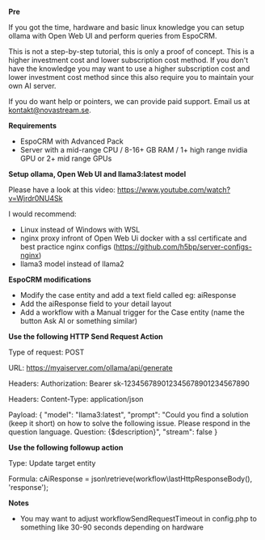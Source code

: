 **Pre**

If you got the time, hardware and basic linux knowledge you can setup ollama with Open Web UI and perform queries from EspoCRM.

This is not a step-by-step tutorial, this is only a proof of concept. This is a higher investment cost and lower subscription cost method. If you don't have the knowledge you may want to use a higher subscription cost and lower investment cost method since this
also require you to maintain your own AI server.

If you do want help or pointers, we can provide paid support. Email us at kontakt@novastream.se.

**Requirements**

- EspoCRM with Advanced Pack
- Server with a mid-range CPU / 8-16+ GB RAM / 1+ high range nvidia GPU or 2+ mid range GPUs

**Setup ollama, Open Web UI and llama3:latest model**

Please have a look at this video: https://www.youtube.com/watch?v=Wjrdr0NU4Sk

I would recommend:

- Linux instead of Windows with WSL
- nginx proxy infront of Open Web Ui docker with a ssl certificate and best practice nginx configs (https://github.com/h5bp/server-configs-nginx)
- llama3 model instead of llama2

**EspoCRM modifications**
- Modify the case entity and add a text field called eg: aiResponse
- Add the aiResponse field to your detail layout
- Add a workflow with a Manual trigger for the Case entity (name the button Ask AI or something similar)

**Use the following HTTP Send Request Action**

Type of request: POST

URL: https://myaiserver.com/ollama/api/generate

Headers: Authorization: Bearer sk-123456789012345678901234567890

Headers: Content-Type: application/json

Payload: { "model": "llama3:latest", "prompt": "Could you find a solution (keep it short) on how to solve the following issue. Please respond in the question language. Question: {$description}", "stream": false }

**Use the following followup action**

Type: Update target entity

Formula: cAiResponse = json\retrieve(workflow\lastHttpResponseBody(), 'response');

**Notes**
- You may want to adjust workflowSendRequestTimeout in config.php to something like 30-90 seconds depending on hardware
